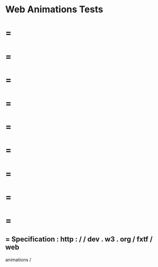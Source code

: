 Web
Animations
Tests
=
=
=
=
=
=
=
=
=
=
=
=
=
=
=
=
=
=
=
=
Specification
:
http
:
/
/
dev
.
w3
.
org
/
fxtf
/
web
-
animations
/
